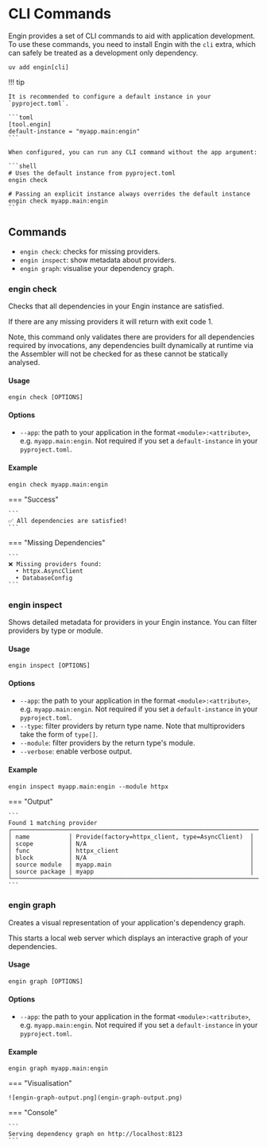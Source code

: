 # CLI Commands

Engin provides a set of CLI commands to aid with application development. To use these commands,
you need to install Engin with the `cli` extra, which can safely be treated as a
development only dependency.

```shell
uv add engin[cli]
```

!!! tip
    
    It is recommended to configure a default instance in your `pyproject.toml`.
    
    ```toml
    [tool.engin]
    default-instance = "myapp.main:engin"
    ```
    
    When configured, you can run any CLI command without the app argument:
    
    ```shell
    # Uses the default instance from pyproject.toml
    engin check
    
    # Passing an explicit instance always overrides the default instance
    engin check myapp.main:engin
    ```

## Commands

- `engin check`: checks for missing providers.
- `engin inspect`: show metadata about providers.
- `engin graph`: visualise your dependency graph.

### engin check

Checks that all dependencies in your Engin instance are satisfied.

If there are any missing providers it will return with exit code 1.

Note, this command only validates there are providers for all dependencies required by
invocations, any dependencies built dynamically at runtime via the Assembler will not be
checked for as these cannot be statically analysed.

#### Usage
```shell
engin check [OPTIONS]
```

#### Options

- `--app`: the path to your application in the format `<module>:<attribute>`, e.g. `myapp.main:engin`. Not
   required if you set a `default-instance` in your `pyproject.toml`.

#### Example

```shell
engin check myapp.main:engin
```

=== "Success"

    ```
    ✅ All dependencies are satisfied!
    ```

=== "Missing Dependencies"

    ```
    ❌ Missing providers found:
      • httpx.AsyncClient
      • DatabaseConfig
    ```

### engin inspect

Shows detailed metadata for providers in your Engin instance. You can filter providers by type
or module.

#### Usage
```shell
engin inspect [OPTIONS]
```

#### Options

- `--app`: the path to your application in the format `<module>:<attribute>`, e.g. `myapp.main:engin`. Not
   required if you set a `default-instance` in your `pyproject.toml`.
- `--type`: filter providers by return type name. Note that multiproviders take the form of `type[]`.
- `--module`: filter providers by the return type's module.
- `--verbose`: enable verbose output.

#### Example

```shell
engin inspect myapp.main:engin --module httpx
```

=== "Output"
    
    ```
    Found 1 matching provider
    ┌─────────────────────────────────────────────────────────────────────────┐
    │ name           │ Provide(factory=httpx_client, type=AsyncClient)  │
    │ scope          │ N/A                                              │
    │ func           │ httpx_client                                     │
    │ block          │ N/A                                              │
    │ source module  │ myapp.main                                       │
    │ source package │ myapp                                            │
    └─────────────────────────────────────────────────────────────────────────┘
    ```

### engin graph

Creates a visual representation of your application's dependency graph.

This starts a local web server which displays an interactive graph of your dependencies.

#### Usage
```shell
engin graph [OPTIONS]
```

#### Options

- `--app`: the path to your application in the format `<module>:<attribute>`, e.g. `myapp.main:engin`. Not
   required if you set a `default-instance` in your `pyproject.toml`.

#### Example

```shell
engin graph myapp.main:engin
```

=== "Visualisation"

    ![engin-graph-output.png](engin-graph-output.png)

=== "Console"

    ```
    Serving dependency graph on http://localhost:8123
    ```
